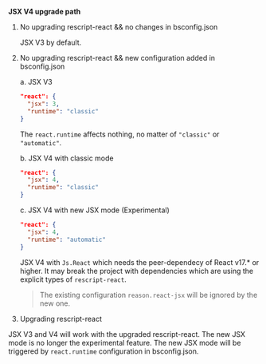 **JSX V4 upgrade path**

1. No upgrading rescript-react && no changes in bsconfig.json

   JSX V3 by default.

2. No upgrading rescript-react && new configuration added in bsconfig.json

   a. JSX V3

   ```json
   "react": {
     "jsx": 3,
     "runtime": "classic"
   }
   ```

   The `react.runtime` affects nothing, no matter of `"classic"` or `"automatic"`.

   b. JSX V4 with classic mode

   ```json
   "react": {
     "jsx": 4,
     "runtime": "classic"
   }
   ```

   c. JSX V4 with new JSX mode (Experimental)

   ```json
   "react": {
     "jsx": 4,
     "runtime": "automatic"
   }
   ```

   JSX V4 with `Js.React` which needs the peer-dependecy of React v17.\* or higher. It may break the project with dependencies which are using the explicit types of `rescript-react`.

   > The existing configuration `reason.react-jsx` will be ignored by the new one.

3. Upgrading rescript-react

JSX V3 and V4 will work with the upgraded rescript-react. The new JSX mode is no longer the experimental feature. The new JSX mode will be triggered by `react.runtime` configuration in bsconfig.json.
